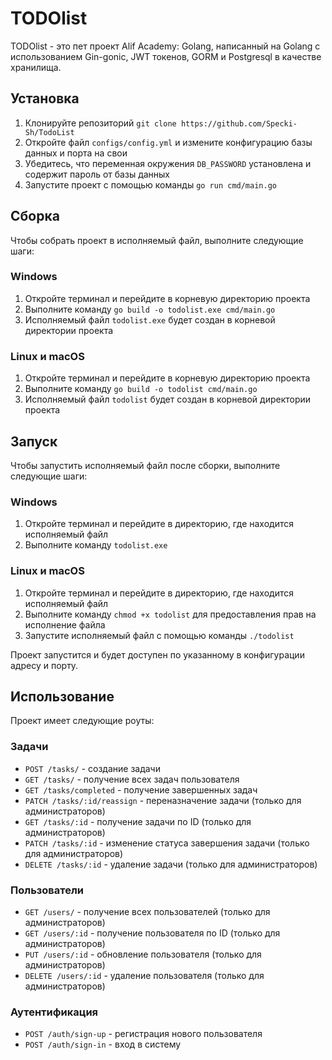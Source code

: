 # TODOlist

TODOlist - это пет проект Alif Academy: Golang, написанный на Golang с использованием Gin-gonic, JWT токенов, GORM и Postgresql в качестве хранилища.

## Установка

1. Клонируйте репозиторий `git clone https://github.com/Specki-Sh/TodoList`
2. Откройте файл `configs/config.yml` и измените конфигурацию базы данных и порта на свои
3. Убедитесь, что переменная окружения `DB_PASSWORD` установлена и содержит пароль от базы данных
4. Запустите проект с помощью команды `go run cmd/main.go`

## Сборка

Чтобы собрать проект в исполняемый файл, выполните следующие шаги:

### Windows
1. Откройте терминал и перейдите в корневую директорию проекта
2. Выполните команду `go build -o todolist.exe cmd/main.go`
3. Исполняемый файл `todolist.exe` будет создан в корневой директории проекта

### Linux и macOS
1. Откройте терминал и перейдите в корневую директорию проекта
2. Выполните команду `go build -o todolist cmd/main.go`
3. Исполняемый файл `todolist` будет создан в корневой директории проекта

## Запуск

Чтобы запустить исполняемый файл после сборки, выполните следующие шаги:

### Windows
1. Откройте терминал и перейдите в директорию, где находится исполняемый файл
2. Выполните команду `todolist.exe`

### Linux и macOS
1. Откройте терминал и перейдите в директорию, где находится исполняемый файл
2. Выполните команду `chmod +x todolist` для предоставления прав на исполнение файла
3. Запустите исполняемый файл с помощью команды `./todolist`

Проект запустится и будет доступен по указанному в конфигурации адресу и порту.

## Использование

Проект имеет следующие роуты:

### Задачи
- `POST /tasks/` - создание задачи
- `GET /tasks/` - получение всех задач пользователя
- `GET /tasks/completed` - получение завершенных задач
- `PATCH /tasks/:id/reassign` - переназначение задачи (только для администраторов)
- `GET /tasks/:id` - получение задачи по ID (только для администраторов)
- `PATCH /tasks/:id` - изменение статуса завершения задачи (только для администраторов)
- `DELETE /tasks/:id` - удаление задачи (только для администраторов)

### Пользователи
- `GET /users/` - получение всех пользователей (только для администраторов)
- `GET /users/:id` - получение пользователя по ID (только для администраторов)
- `PUT /users/:id` - обновление пользователя (только для администраторов)
- `DELETE /users/:id` - удаление пользователя (только для администраторов)

### Аутентификация
- `POST /auth/sign-up` - регистрация нового пользователя
- `POST /auth/sign-in` - вход в систему
